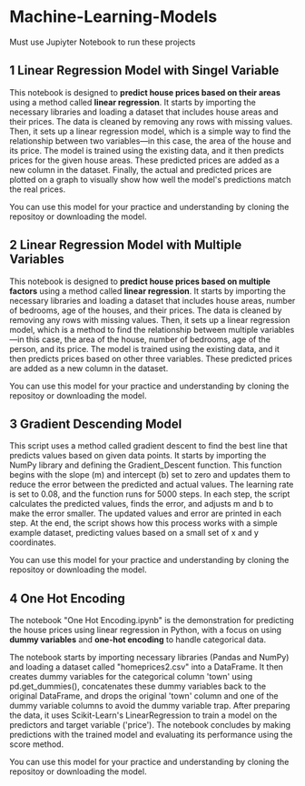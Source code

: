 # Machine-Learning-Models

Must use Jupiyter Notebook to run these projects

## 1 Linear Regression Model with Singel Variable

This notebook is designed to **predict house prices based on their areas** using a method called **linear regression**. It starts by importing the necessary libraries and loading a dataset that includes house areas and their prices. The data is cleaned by removing any rows with missing values. Then, it sets up a linear regression model, which is a simple way to find the relationship between two variables—in this case, the area of the house and its price. The model is trained using the existing data, and it then predicts prices for the given house areas. These predicted prices are added as a new column in the dataset. Finally, the actual and predicted prices are plotted on a graph to visually show how well the model's predictions match the real prices.

You can use this model for your practice and understanding by cloning the repositoy or downloading the model.


## 2 Linear Regression Model with Multiple Variables

This notebook is designed to **predict house prices based on multiple factors** using a method called **linear regression**. It starts by importing the necessary libraries and loading a dataset that includes house areas, number of bedrooms, age of the houses, and their prices. The data is cleaned by removing any rows with missing values. Then, it sets up a linear regression model, which is a method to find the relationship between multiple variables—in this case, the area of the house, number of bedrooms, age of the person, and its price. The model is trained using the existing data, and it then predicts prices based on other three variables. These predicted prices are added as a new column in the dataset. 

You can use this model for your practice and understanding by cloning the repositoy or downloading the model.


## 3 Gradient Descending Model

This script uses a method called gradient descent to find the best line that predicts values based on given data points. It starts by importing the NumPy library and defining the Gradient_Descent function. This function begins with the slope (m) and intercept (b) set to zero and updates them to reduce the error between the predicted and actual values. The learning rate is set to 0.08, and the function runs for 5000 steps. In each step, the script calculates the predicted values, finds the error, and adjusts m and b to make the error smaller. The updated values and error are printed in each step. At the end, the script shows how this process works with a simple example dataset, predicting values based on a small set of x and y coordinates.

You can use this model for your practice and understanding by cloning the repositoy or downloading the model.


## 4 One Hot Encoding

The notebook "One Hot Encoding.ipynb" is the demonstration for predicting the house prices using linear regression in Python, with a focus on using **dummy variables** and **one-hot encoding** to handle categorical data. 

The notebook starts by importing necessary libraries (Pandas and NumPy) and loading a dataset called "homeprices2.csv" into a DataFrame. It then creates dummy variables for the categorical column 'town' using pd.get_dummies(), concatenates these dummy variables back to the original DataFrame, and drops the original 'town' column and one of the dummy variable columns to avoid the dummy variable trap. After preparing the data, it uses Scikit-Learn's LinearRegression to train a model on the predictors and target variable ('price'). The notebook concludes by making predictions with the trained model and evaluating its performance using the score method.

You can use this model for your practice and understanding by cloning the repositoy or downloading the model.



